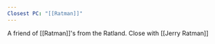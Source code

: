```yaml
---
Closest PC: "[[Ratman]]"
---
```

A friend of [[Ratman]]'s from the Ratland. Close with [[Jerry Ratman]]